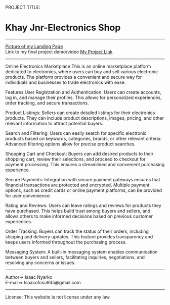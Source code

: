 PROJECT TITLE: <h1>Khay Jnr-Electronics Shop</h1>
<hr>

<a href="https://github.com/Isaac-Nyarko/Online-Electronics-Marketplace/blob/main/Screenshot%20of%20Landing%20Page.png">Picture of my Landing Page</a> <br>
Link to my final project demo/video
<a href="https://youtu.be/9injWx7_Olk">My Project Link</a>
<hr>
Online Electronics Marketplace
This is an online marketplace platform dedicated to electronics, where users can buy and sell various electronic products. The platform provides a convenient and secure way for individuals and businesses to trade electronics with ease.

Features
User Registration and Authentication: Users can create accounts, log in, and manage their profiles. This allows for personalized experiences, order tracking, and secure transactions.

Product Listings: Sellers can create detailed listings for their electronics products. They can include product descriptions, images, pricing, and other relevant information to attract potential buyers.

Search and Filtering: Users can easily search for specific electronic products based on keywords, categories, brands, or other relevant criteria. Advanced filtering options allow for precise product searches.

Shopping Cart and Checkout: Buyers can add desired products to their shopping cart, review their selections, and proceed to checkout for payment processing. This ensures a streamlined and convenient purchasing experience.

Secure Payments: Integration with secure payment gateways ensures that financial transactions are protected and encrypted. Multiple payment options, such as credit cards or online payment platforms, can be provided for user convenience.

Rating and Reviews: Users can leave ratings and reviews for products they have purchased. This helps build trust among buyers and sellers, and allows others to make informed decisions based on previous customer experiences.

Order Tracking: Buyers can track the status of their orders, including shipping and delivery updates. This feature provides transparency and keeps users informed throughout the purchasing process.

Messaging System: A built-in messaging system enables communication between buyers and sellers, facilitating inquiries, negotiations, and resolving any concerns or issues.

<hr>
Author=> Isaac Nyarko <br>
E-mail=> Isaacofosu935@gmail.com
<hr>
License: This website is not license under any law.
